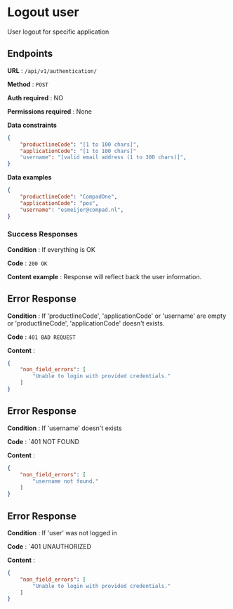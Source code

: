 
# Logout user
User logout for specific application 


## Endpoints

**URL** : `/api/v1/authentication/`

**Method** : `POST`

**Auth required** : NO

**Permissions required** : None

**Data constraints**

```json
{
    "productlineCode": "[1 to 100 chars]",
    "applicationCode": "[1 to 100 chars]"
    "username": "[valid email address (1 to 300 chars)]",
}
```


**Data examples**

```json
{   
    "productlineCode": "CompadOne",
    "applicationCode": "pos",
    "username": "esmeijer@compad.nl",
}
```


### Success Responses

**Condition** :  If everything is OK 

**Code** : `200 OK`

**Content example** : Response will reflect back the user information.

## Error Response

**Condition** : If 'productlineCode', 'applicationCode' or 'username' are empty or 'productlineCode', 'applicationCode' doesn't exists.

**Code** : `401 BAD REQUEST`

**Content** :

```json
{
    "non_field_errors": [
        "Unable to login with provided credentials."
    ]
}
```

## Error Response

**Condition** : If 'username' doesn't exists

**Code** : `401 NOT FOUND

**Content** :

```json
{
    "non_field_errors": [
        "username not found."
    ]
}
```

## Error Response

**Condition** : If 'user' was not logged in

**Code** : `401 UNAUTHORIZED

**Content** :

```json
{
    "non_field_errors": [
        "Unable to login with provided credentials."
    ]
}
```
